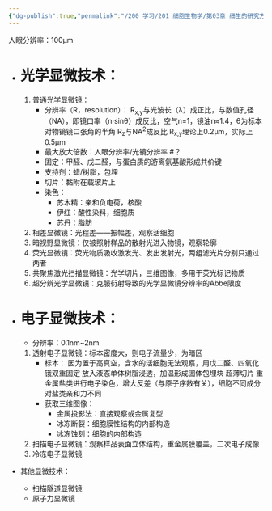 ```yaml
---
{"dg-publish":true,"permalink":"/200 学习/201 细胞生物学/第03章 细生的研究方法/第1节 显微镜技术/显微镜技术/","title":"显微镜技术","created":"2024-01-25T18:45:03.000+08:00","updated":"2024-01-25T18:45:03.000+08:00"}
---
```



人眼分辨率：100µm

- # 光学显微技术：
	1. 普通光学显微镜：
		- 分辨率（R，resolution）：
			R<sub>x,y</sub>与光波长（λ）成正比，与数值孔径（NA），即镜口率（n·sinθ）成反比，空气n=1，镜油n≈1.4，θ为标本对物镜镜口张角的半角
			R<sub>z</sub>与NA<sup>2</sup>成反比
			R<sub>x,y</sub>理论上0.2µm，实际上0.5µm
		- 最大放大倍数：人眼分辨率/光镜分辨率 #？
		- 固定：甲醛、戊二醛，与蛋白质的游离氨基酸形成共价键
		- 支持剂：蜡/树脂，包埋
		- 切片：黏附在载玻片上
		- 染色：
			- 苏木精：亲和负电荷，核酸
			- 伊红：酸性染料，细胞质
			- 苏丹：脂肪
	2. 相差显微镜：光程差——振幅差，观察活细胞
	3. 暗视野显微镜：仅被照射样品的散射光进入物镜，观察轮廓
	4. 荧光显微镜：荧光物质吸收激发光、发出发射光，两组滤光片分别只通过两者
	5. 共聚焦激光扫描显微镜：光学切片，三维图像，多用于荧光标记物质
	6. 超分辨光学显微镜：克服衍射导致的光学显微镜分辨率的Abbe限度

- # 电子显微技术：
	- 分辨率：0.1nm~2nm
	1. 透射电子显微镜：标本密度大，则电子流量少，为暗区
		- 标本：
			因为置于高真空，含水的活细胞无法观察，用戊二醛、四氧化锇双重固定
			放入液态单体树脂浸透，加温形成固体包埋块
			超薄切片
			重金属盐类进行电子染色，增大反差（与原子序数有关），细胞不同成分对盐类亲和力不同
		- 获取三维图像：
			- 金属投影法：直接观察或金属复型
			- 冰冻断裂：细胞膜性结构的内部构造
			- 冰冻蚀刻：细胞的内部构造
	2. 扫描电子显微镜：观察样品表面立体结构，重金属膜覆盖，二次电子成像
	3. 冷冻电子显微镜

- 其他显微技术：
	- 扫描隧道显微镜
	- 原子力显微镜
